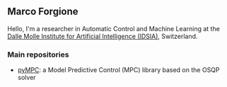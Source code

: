 ## Marco Forgione

Hello, I'm a researcher in Automatic Control and Machine Learning at the [Dalle Molle Institute for Artificial Intelligence (IDSIA)](http://www.idsia.ch/), Switzerland.


### Main repositories

* [pyMPC](https://github.com/forgi86/pyMPC): a Model Predictive Control (MPC) library based on the OSQP solver
